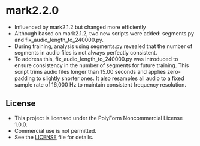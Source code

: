 # mark2.2.0
- Influenced by mark2.1.2 but changed more efficiently
- Although based on mark2.1.2, two new scripts were added: segments.py and fix_audio_length_to_240000.py.
- During training, analysis using segments.py revealed that the number of segments in audio files is not always perfectly consistent.
- To address this, fix_audio_length_to_240000.py was introduced to ensure consistency in the number of segments for future training. This script trims audio files longer than 15.00 seconds and applies zero-padding to slightly shorter ones. It also resamples all audio to a fixed sample rate of 16,000 Hz to maintain consistent frequency resolution.

## License
- This project is licensed under the PolyForm Noncommercial License 1.0.0.
- Commercial use is not permitted.
- See the [LICENSE](LICENSE) file for details.
